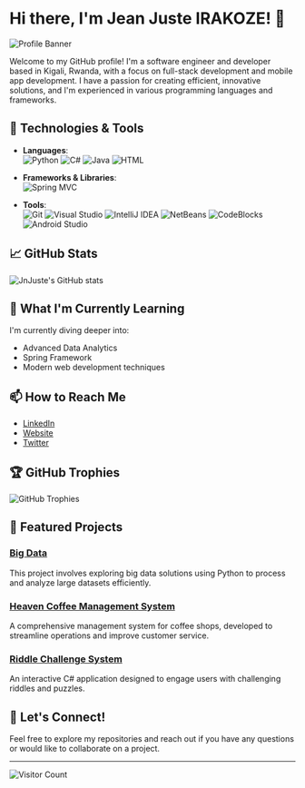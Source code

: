 # Hi there, I'm Jean Juste IRAKOZE! 👋

![Profile Banner](https://avatars.githubusercontent.com/u/120658134?s=400&u=231d47d1f7a0b16ad7c446b93c087cb081b64e7f&v=4)

Welcome to my GitHub profile! I'm a software engineer and developer based in Kigali, Rwanda, with a focus on full-stack development and mobile app development. I have a passion for creating efficient, innovative solutions, and I'm experienced in various programming languages and frameworks.

## 🔧 Technologies & Tools

- **Languages**:  
  ![Python](https://img.shields.io/badge/-Python-3776AB?logo=Python&logoColor=white&style=flat-square)
  ![C#](https://img.shields.io/badge/-C%23-239120?logo=csharp&logoColor=white&style=flat-square)
  ![Java](https://img.shields.io/badge/-Java-007396?logo=Java&logoColor=white&style=flat-square)
  ![HTML](https://img.shields.io/badge/-HTML-E34F26?logo=HTML5&logoColor=white&style=flat-square)

- **Frameworks & Libraries**:  
  ![Spring MVC](https://img.shields.io/badge/-Spring%20MVC-6DB33F?logo=spring&logoColor=white&style=flat-square)

- **Tools**:  
  ![Git](https://img.shields.io/badge/-Git-F05032?logo=git&logoColor=white&style=flat-square)
  ![Visual Studio](https://img.shields.io/badge/-Visual%20Studio-5C2D91?logo=visual-studio&logoColor=white&style=flat-square)
  ![IntelliJ IDEA](https://img.shields.io/badge/-IntelliJ%20IDEA-000000?logo=intellij-idea&logoColor=white&style=flat-square)
  ![NetBeans](https://img.shields.io/badge/-NetBeans-1B6AC6?logo=apache-netbeans-ide&logoColor=white&style=flat-square)
  ![CodeBlocks](https://img.shields.io/badge/-Code::Blocks-000000?logo=codeblocks&logoColor=white&style=flat-square)
  ![Android Studio](https://img.shields.io/badge/-Android%20Studio-3DDC84?logo=android-studio&logoColor=white&style=flat-square)

## 📈 GitHub Stats

![JnJuste's GitHub stats](https://github-readme-stats.vercel.app/api?username=JnJuste&show_icons=true&theme=radical)

## 🌱 What I'm Currently Learning

I'm currently diving deeper into:

- Advanced Data Analytics
- Spring Framework
- Modern web development techniques

## 📫 How to Reach Me

- [LinkedIn](https://www.linkedin.com/in/jn-juste-irakoze)
- [Website](https://jjirakoze.netlify.app)
- [Twitter](https://twitter.com/jnjuste07)

## 🏆 GitHub Trophies

![GitHub Trophies](https://github-profile-trophy.vercel.app/?username=JnJuste&theme=dracula&no-bg=true&no-frame=true)

## 🚀 Featured Projects

### [Big Data](https://github.com/JnJuste/Big-Data)
This project involves exploring big data solutions using Python to process and analyze large datasets efficiently.

### [Heaven Coffee Management System](https://github.com/JnJuste/HeavenCoffeeMS)
A comprehensive management system for coffee shops, developed to streamline operations and improve customer service.

### [Riddle Challenge System](https://github.com/JnJuste/RiddleChallengeSystem)
An interactive C# application designed to engage users with challenging riddles and puzzles.

## 🤝 Let's Connect!

Feel free to explore my repositories and reach out if you have any questions or would like to collaborate on a project.

---

![Visitor Count](https://visitor-badge.laobi.icu/badge?page_id=JnJuste.JnJuste)
